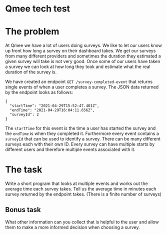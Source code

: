 # Qmee tech test

# The problem
At Qmee we have a lot of users doing surveys. 
We like to let our users know up front how long a survey on their dashboard takes. 
We get our surveys from many different providers and sometimes the duration they estimated a given survey will take is not very good. 
Once some of our users have taken a survey we can look at how long they took and estimate what the real duration of the survey is. 


We have created an endpoint `GET /survey-completed-event` that returns single events of when a user completes a survey. The JSON data returned by the endpoint looks as follows:

```
{
  "startTime": "2021-04-29T15:52:47.401Z",
  "endTime": "2021-04-29T16:04:11.656Z",
  "surveyId": 2
}
```
The `startTime` for this event is the time a user has started the survey and the `endTime` is when they completed it. 
Furthermore every event contains a `surveyId` that can be used to identify a survey. There can be many different surveys each with their own ID. 
Every survey can have multiple starts by different users and therefore multiple events associated with it.

# The task
Write a short program that looks at multiple events and works out the average time each survey takes.
Tell us the average time in minutes each survey returned by the endpoint takes. (There is a finite number of surveys)

## Bonus task
What other information can you collect that is helpful to the user and allow them to make a more informed decision when choosing a survey.